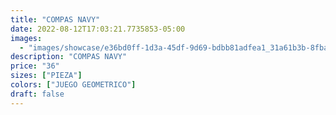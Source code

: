 ```yaml
---
title: "COMPAS NAVY"
date: 2022-08-12T17:03:21.7735853-05:00
images:
  - "images/showcase/e36bd0ff-1d3a-45df-9d69-bdbb81adfea1_31a61b3b-8fba-403d-a331-28997036fb60.webp"
description: "COMPAS NAVY"
price: "36"
sizes: ["PIEZA"]
colors: ["JUEGO GEOMETRICO"]
draft: false
---
```

